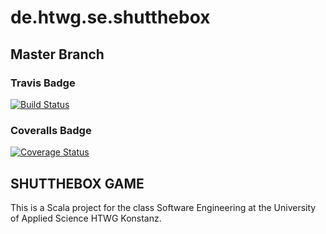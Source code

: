 # de.htwg.se.shutthebox

## Master Branch

### Travis Badge
[![Build Status](https://travis-ci.org/LugsoIn2/de.htwg.se.shutthebox.svg?branch=master)](https://travis-ci.org/LugsoIn2/de.htwg.se.shutthebox)

### Coveralls Badge
[![Coverage Status](https://coveralls.io/repos/github/LugsoIn2/de.htwg.se.shutthebox/badge.svg?branch=master)](https://coveralls.io/github/LugsoIn2/de.htwg.se.shutthebox?branch=master)

## SHUTTHEBOX GAME
This is a Scala project for the class Software Engineering at the University of Applied Science HTWG Konstanz.

